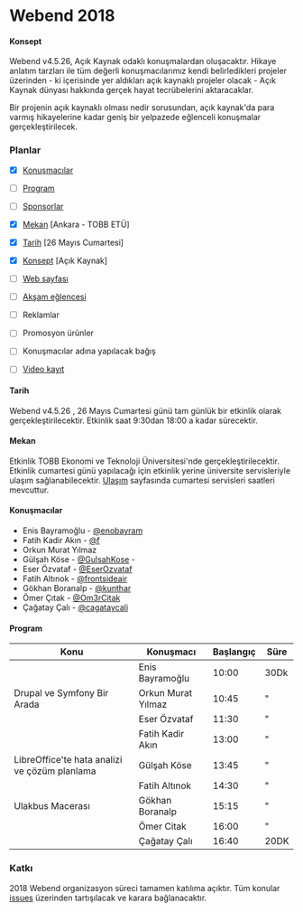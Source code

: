 # Webend 2018

#### Konsept

Webend v4.5.26, Açık Kaynak odaklı konuşmalardan oluşacaktır. Hikaye anlatım tarzları ile tüm değerli konuşmacılarımız kendi belirledikleri projeler üzerinden - ki içerisinde yer aldıkları açık kaynaklı projeler olacak - Açık Kaynak dünyası hakkında gerçek hayat tecrübelerini aktaracaklar. 

Bir projenin açık kaynaklı olması nedir sorusundan, açık kaynak'da para varmış hikayelerine kadar geniş bir yelpazede eğlenceli konuşmalar gerçekleştirilecek.


### Planlar

- [x] [Konuşmacılar](#konuşmacılar)
- [ ] [Program](#program)
- [ ] [Sponsorlar](https://github.com/Webendorg/2018/issues/8)
- [x] [Mekan](#mekan) [Ankara - TOBB ETÜ]
- [x] [Tarih](#tarih) [26 Mayıs Cumartesi]
- [x] [Konsept](#konsept) [Açık Kaynak] 
- [ ] [Web sayfası](https://github.com/Webendorg/2018/issues/12)
- [ ] [Akşam eğlencesi](https://github.com/Webendorg/2018/issues/13)
- [ ] Reklamlar
- [ ] Promosyon ürünler
- [ ] Konuşmacılar adına yapılacak bağış
- [ ] [Video kayıt](https://github.com/Webendorg/2018/issues/7)


#### Tarih

Webend v4.5.26 , 26 Mayıs Cumartesi günü tam günlük bir etkinlik olarak gerçekleştirilecektir. Etkinlik saat 9:30dan 18:00 a kadar sürecektir.


#### Mekan

Etkinlik TOBB Ekonomi ve Teknoloji Üniversitesi'nde gerçekleştirilecektir. Etkinlik cumartesi günü yapılacağı için etkinlik yerine üniversite servisleriyle ulaşım sağlanabilecektir. [Ulaşım](https://www.etu.edu.tr/tr/ulasim) sayfasında cumartesi servisleri saatleri mevcuttur.

#### Konuşmacılar
- Enis Bayramoğlu - [@enobayram](https://github.com/enobayram)
- Fatih Kadir Akın - [@f](https://github.com/f)
- Orkun Murat Yılmaz 
- Gülşah Köse - [@GulsahKose](https://github.com/GulsahKose) - 
- Eser Özvataf - [@EserOzvataf](https://github.com/eserozvataf)
- Fatih Altınok - [@frontsideair](https://github.com/frontsideair)
- Gökhan	Boranalp - [@kunthar](https://github.com/kunthar)
- Ömer Çıtak - [@Om3rCitak](https://github.com/Om3rCitak)
- Çağatay Çalı - [@cagataycali](https://github.com/cagataycali)

#### Program

|Konu| Konuşmacı | Başlangıç | Süre |
|----|-----------|-----------|------|
||Enis 	Bayramoğlu	|10:00| 30Dk
|Drupal ve Symfony Bir Arada |Orkun Murat	Yılmaz	|10:45| " |
||Eser	Özvataf	|11:30| " |
||Fatih Kadir	Akın|	13:00| " |
|LibreOffice'te hata analizi ve çözüm planlama|Gülşah 	Köse	|13:45| " |
||Fatih	Altınok	|14:30| " |
|Ulakbus Macerası|Gökhan	Boranalp	|15:15| " |
||Ömer	Citak	|16:00| " |
||Çağatay	Çalı|16:40| 20DK |



### Katkı

2018 Webend organizasyon süreci tamamen katılıma açıktır. Tüm konular [issues](https://github.com/Webendorg/2018/issues) üzerinden tartışılacak ve karara bağlanacaktır.
